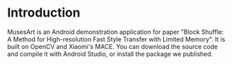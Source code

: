 # Introduction
MusesArt is an Android demonstration application for paper "Block Shuffle: A Method for High-resolution Fast Style Transfer with Limited Memory". It is built on OpenCV and Xiaomi's MACE. You can download the source code and compile it with Android Studio, or install the package we published.
